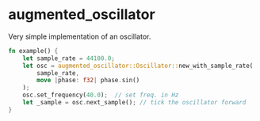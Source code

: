 # augmented_oscillator
Very simple implementation of an oscillator.

```rust
fn example() {
    let sample_rate = 44100.0;
    let osc = augmented_oscillator::Oscillator::new_with_sample_rate(
        sample_rate,
        move |phase: f32| phase.sin()
    );
    osc.set_frequency(40.0);  // set freq. in Hz
    let _sample = osc.next_sample(); // tick the oscillator forward
}
```